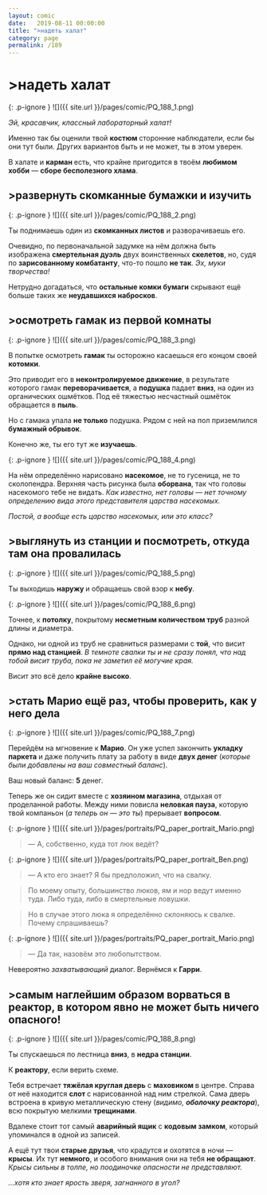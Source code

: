 ```yaml
---
layout: comic
date:   2019-08-11 00:00:00 
title: ">надеть халат"
category: page
permalink: /189
---
```

# >надеть халат

{: .p-ignore }
![]({{ site.url }}/pages/comic/PQ_188_1.png)

<em>Эй, красавчик, классный лабораторный халат!</em>

Именно так бы оценили твой <strong>костюм </strong>сторонние наблюдатели, если бы они тут были. Других вариантов быть и не может, ты в этом уверен.

В халате и <strong>карман </strong>есть, что крайне пригодится в твоём <strong>любимом хобби</strong> — <strong>сборе бесполезного хлама</strong>.

## >развернуть скомканные бумажки и изучить

{: .p-ignore }
![]({{ site.url }}/pages/comic/PQ_188_2.png)

Ты поднимаешь один из <strong>скомканных листов</strong> и разворачиваешь его.

Очевидно, по первоначальной задумке на нём должна быть изображена <strong>смертельная дуэль</strong> двух воинственных <strong>скелетов</strong>, но, судя по <strong>зарисованному комбатанту</strong>, что-то пошло <strong>не так</strong>. <em>Эх, муки творчества!</em>

Нетрудно догадаться, что <strong>остальные комки бумаги</strong> скрывают ещё больше таких же <strong>неудавшихся набросков</strong>.

## >осмотреть гамак из первой комнаты

{: .p-ignore }
![]({{ site.url }}/pages/comic/PQ_188_3.png)

В попытке осмотреть <strong>гамак </strong>ты осторожно касаешься его концом своей <strong>котомки</strong>. 

Это приводит его в <strong>неконтролируемое движение</strong>, в результате которого гамак <strong>переворачивается</strong>, а <strong>подушка </strong>падает <strong>вниз</strong>, на один из органических ошмётков. Под её тяжестью несчастный ошмёток обращается в <strong>пыль</strong>.

Но с гамака упала <strong>не только</strong> подушка. Рядом с ней на пол приземлился <strong>бумажный обрывок</strong>. 

Конечно же, ты его тут же <strong>изучаешь</strong>.

{: .p-ignore }
![]({{ site.url }}/pages/comic/PQ_188_4.png)

На нём определённо нарисовано <strong>насекомое</strong>, не то гусеница, не то сколопендра. Верхняя часть рисунка была <strong>оборвана</strong>, так что головы насекомого тебе не видать. <em>Как известно, нет головы — нет точному определению вида этого представителя царства насекомых.</em>

<em>Постой, а вообще есть царство насекомых, или это класс?</em>

## >выглянуть из станции и посмотреть, откуда там она провалилась

{: .p-ignore }
![]({{ site.url }}/pages/comic/PQ_188_5.png)

Ты выходишь <strong>наружу </strong>и обращаешь свой взор к <strong>небу</strong>.

{: .p-ignore }
![]({{ site.url }}/pages/comic/PQ_188_6.png)

Точнее, к <strong>потолку</strong>, покрытому <strong>несметным количеством труб</strong> разной длины и диаметра. 

Однако, ни одной из труб не сравниться размерами с <strong>той</strong>, что висит <strong>прямо над станцией</strong>. <em>В темноте свалки ты и не сразу понял, что над тобой висит труба, пока не заметил её могучие края.</em>

Висит это всё дело <strong>крайне высоко</strong>. 

## >стать Марио ещё раз, чтобы проверить, как у него дела

{: .p-ignore }
![]({{ site.url }}/pages/comic/PQ_188_7.png)

Перейдём на мгновение к <strong>Марио</strong>. Он уже успел закончить <strong>укладку паркета</strong> и даже получить плату за работу в виде <strong>двух денег</strong> (<em>которые были добавлены на ваш совместный баланс</em>).

Ваш новый баланс: <strong>5 </strong>денег.

Теперь же он сидит вместе с <strong>хозяином магазина</strong>, отдыхая от проделанной работы. Между ними повисла <strong>неловкая пауза</strong>, которую твой компаньон (<em>а теперь он — это ты</em>) прерывает <strong>вопросом</strong>.

{: .p-ignore }
![]({{ site.url }}/pages/portraits/PQ_paper_portrait_Mario.png)

<blockquote>— А, собственно, куда тот люк ведёт?</blockquote>

{: .p-ignore }
![]({{ site.url }}/pages/portraits/PQ_paper_portrait_Ben.png)

<blockquote>— А кто его знает? Я бы предположил, что на свалку. </blockquote>

<blockquote>По моему опыту, большинство люков, ям и нор ведут именно туда. Либо туда, либо в смертельные ловушки.</blockquote>

<blockquote>Но в случае этого люка я определённо склоняюсь к свалке. Почему спрашиваешь?</blockquote>

{: .p-ignore }
![]({{ site.url }}/pages/portraits/PQ_paper_portrait_Mario.png)

<blockquote>— Да так, назовём это любопытством.</blockquote>

Невероятно <em>захватывающий </em>диалог. Вернёмся к <strong>Гарри</strong>.

## >самым наглейшим образом ворваться в реактор, в котором явно не может быть ничего опасного!

{: .p-ignore }
![]({{ site.url }}/pages/comic/PQ_188_8.png)

Ты спускаешься по лестница <strong>вниз</strong>, в <strong>недра станции</strong>.

К <strong>реактору</strong>, если верить схеме.

Тебя встречает <strong>тяжёлая круглая дверь</strong> с <strong>маховиком </strong>в центре. Справа от неё находится <strong>слот </strong>с нарисованной над ним стрелкой. Сама дверь встроена в кривую металлическую стену (<em>видимо, <strong><strong>оболочку реактора</strong></strong></em>), всю покрытую мелкими <strong>трещинами</strong>.

Вдалеке стоит тот самый <strong>аварийный ящик</strong> с <strong>кодовым замком</strong>, который упоминался в одной из записей.

А ещё тут твои <strong>старые друзья</strong>, что крадутся и охотятся в ночи — <strong>крысы</strong>. Их тут <strong>немного</strong>, и особого внимания они на тебя <strong>не обращают</strong>. <em>Крысы сильны в толпе, но поодиночке опасности не представляют. </em>

<em>…хотя кто знает ярость зверя, загнанного в угол?</em>
